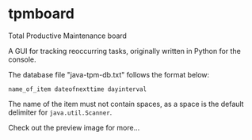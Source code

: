 # tpmboard

Total Productive Maintenance board

A GUI for tracking reoccurring tasks, originally written in Python for the console.

The database file "java-tpm-db.txt" follows the format below:

    name_of_item dateofnexttime dayinterval
    
The name of the item must not contain spaces, as a space is the default delimiter for `java.util.Scanner`.

Check out the preview image for more...
